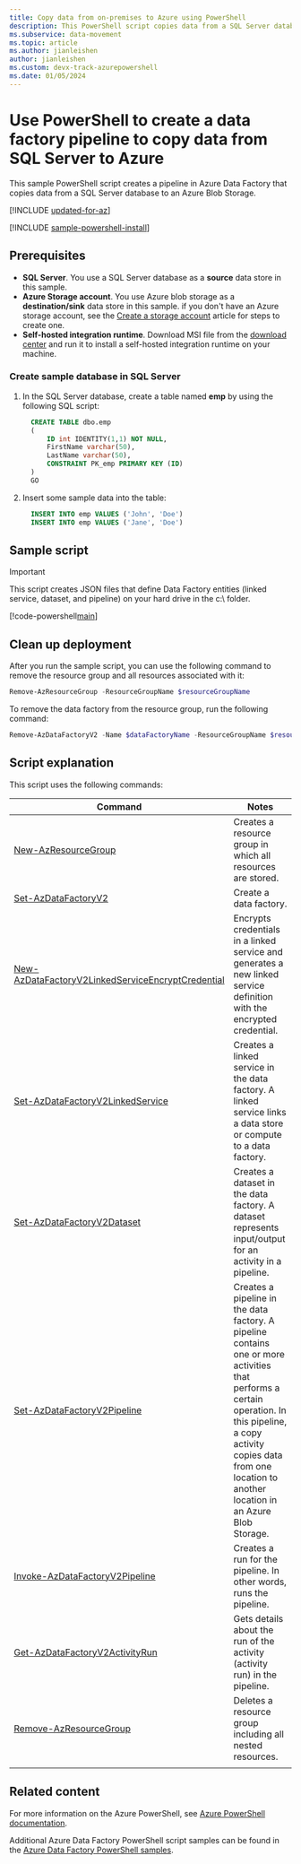 ```yaml
---
title: Copy data from on-premises to Azure using PowerShell
description: This PowerShell script copies data from a SQL Server database to another an Azure Blob Storage.
ms.subservice: data-movement
ms.topic: article
ms.author: jianleishen
author: jianleishen
ms.custom: devx-track-azurepowershell
ms.date: 01/05/2024
---
```


# Use PowerShell to create a data factory pipeline to copy data from SQL Server to Azure

This sample PowerShell script creates a pipeline in Azure Data Factory that copies data from a SQL Server database to an Azure Blob Storage.

[!INCLUDE [updated-for-az](~/reusable-content/ce-skilling/azure/includes/updated-for-az.md)]

[!INCLUDE [sample-powershell-install](../../../includes/sample-powershell-install-no-ssh-az.md)]

## Prerequisites

- **SQL Server**. You use a SQL Server database as a **source** data store in this sample.
- **Azure Storage account**. You use Azure blob storage as a **destination/sink** data store in this sample. if you don't have an Azure storage account, see the [Create a storage account](../../storage/common/storage-account-create.md) article for steps to create one.
- **Self-hosted integration runtime**. Download MSI file from the [download center](https://www.microsoft.com/download/details.aspx?id=39717) and run it to install a self-hosted integration runtime on your machine.  

### Create sample database in SQL Server
1. In the SQL Server database, create a table named **emp** by using the following SQL script:

   ```sql   
     CREATE TABLE dbo.emp
     (
         ID int IDENTITY(1,1) NOT NULL,
         FirstName varchar(50),
         LastName varchar(50),
         CONSTRAINT PK_emp PRIMARY KEY (ID)
     )
     GO
   ```

2. Insert some sample data into the table:

   ```sql
     INSERT INTO emp VALUES ('John', 'Doe')
     INSERT INTO emp VALUES ('Jane', 'Doe')
   ```

## Sample script

> [!IMPORTANT]
> This script creates JSON files that define Data Factory entities (linked service, dataset, and pipeline) on your hard drive in the c:\ folder.

[!code-powershell[main](../../../powershell_scripts/data-factory/copy-from-onprem-sql-server-to-azure-blob/copy-from-onprem-sql-server-to-azure-blob.ps1 "Copy from SQL Server -> Azure Blob Storage")]


## Clean up deployment

After you run the sample script, you can use the following command to remove the resource group and all resources associated with it:

```powershell
Remove-AzResourceGroup -ResourceGroupName $resourceGroupName
```
To remove the data factory from the resource group, run the following command:

```powershell
Remove-AzDataFactoryV2 -Name $dataFactoryName -ResourceGroupName $resourceGroupName
```

## Script explanation

This script uses the following commands:

| Command | Notes |
|---|---|
| [New-AzResourceGroup](/powershell/module/az.resources/new-azresourcegroup) | Creates a resource group in which all resources are stored. |
| [Set-AzDataFactoryV2](/powershell/module/az.datafactory/set-Azdatafactoryv2) | Create a data factory. |
| [New-AzDataFactoryV2LinkedServiceEncryptCredential](/powershell/module/az.datafactory/new-Azdatafactoryv2linkedserviceencryptedcredential) | Encrypts credentials in a linked service and generates a new linked service definition with the encrypted credential.
| [Set-AzDataFactoryV2LinkedService](/powershell/module/az.datafactory/Set-Azdatafactoryv2linkedservice) | Creates a linked service in the data factory. A linked service links a data store or compute to a data factory. |
| [Set-AzDataFactoryV2Dataset](/powershell/module/az.datafactory/Set-Azdatafactoryv2dataset) | Creates a dataset in the data factory. A dataset represents input/output for an activity in a pipeline. |
| [Set-AzDataFactoryV2Pipeline](/powershell/module/az.datafactory/Set-Azdatafactoryv2pipeline) | Creates a pipeline in the data factory. A pipeline contains one or more activities that performs a certain operation. In this pipeline, a copy activity copies data from one location to another location in an Azure Blob Storage. |
| [Invoke-AzDataFactoryV2Pipeline](/powershell/module/az.datafactory/Invoke-Azdatafactoryv2pipeline) | Creates a run for the pipeline. In other words, runs the pipeline. |
| [Get-AzDataFactoryV2ActivityRun](/powershell/module/az.datafactory/get-Azdatafactoryv2activityrun) | Gets details about the run of the activity (activity run) in the pipeline.
| [Remove-AzResourceGroup](/powershell/module/az.resources/remove-azresourcegroup) | Deletes a resource group including all nested resources. |
|||

## Related content

For more information on the Azure PowerShell, see [Azure PowerShell documentation](/powershell/).

Additional Azure Data Factory PowerShell script samples can be found in the [Azure Data Factory PowerShell samples](../samples-powershell.md).
